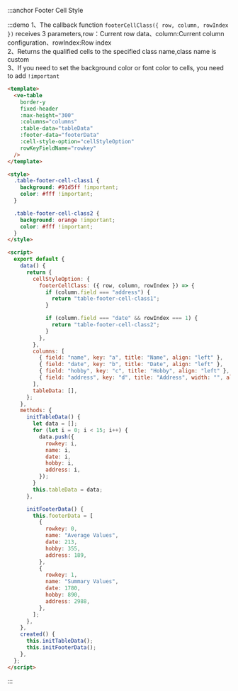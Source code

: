 :::anchor Footer Cell Style

:::demo 1、The callback function `footerCellClass({ row, column, rowIndex })` receives 3 parameters,row：Current row data、column:Current column configuration、rowIndex:Row index<br>2、Returns the qualified cells to the specified class name,class name is custom<br>3、If you need to set the background color or font color to cells, you need to add `!important`

```html
<template>
  <ve-table
    border-y
    fixed-header
    :max-height="300"
    :columns="columns"
    :table-data="tableData"
    :footer-data="footerData"
    :cell-style-option="cellStyleOption"
    rowKeyFieldName="rowkey"
  />
</template>

<style>
  .table-footer-cell-class1 {
    background: #91d5ff !important;
    color: #fff !important;
  }

  .table-footer-cell-class2 {
    background: orange !important;
    color: #fff !important;
  }
</style>

<script>
  export default {
    data() {
      return {
        cellStyleOption: {
          footerCellClass: ({ row, column, rowIndex }) => {
            if (column.field === "address") {
              return "table-footer-cell-class1";
            }

            if (column.field === "date" && rowIndex === 1) {
              return "table-footer-cell-class2";
            }
          },
        },
        columns: [
          { field: "name", key: "a", title: "Name", align: "left" },
          { field: "date", key: "b", title: "Date", align: "left" },
          { field: "hobby", key: "c", title: "Hobby", align: "left" },
          { field: "address", key: "d", title: "Address", width: "", align: "left" },
        ],
        tableData: [],
      };
    },
    methods: {
      initTableData() {
        let data = [];
        for (let i = 0; i < 15; i++) {
          data.push({
            rowkey: i,
            name: i,
            date: i,
            hobby: i,
            address: i,
          });
        }
        this.tableData = data;
      },

      initFooterData() {
        this.footerData = [
          {
            rowkey: 0,
            name: "Average Values",
            date: 213,
            hobby: 355,
            address: 189,
          },
          {
            rowkey: 1,
            name: "Summary Values",
            date: 1780,
            hobby: 890,
            address: 2988,
          },
        ];
      },
    },
    created() {
      this.initTableData();
      this.initFooterData();
    },
  };
</script>
```

:::
